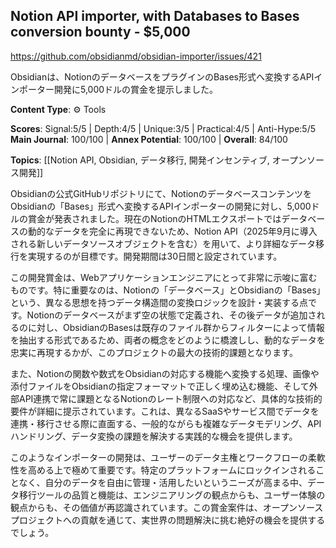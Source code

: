 ## Notion API importer, with Databases to Bases conversion bounty - $5,000

https://github.com/obsidianmd/obsidian-importer/issues/421

Obsidianは、NotionのデータベースをプラグインのBases形式へ変換するAPIインポーター開発に5,000ドルの賞金を提示しました。

**Content Type**: ⚙️ Tools

**Scores**: Signal:5/5 | Depth:4/5 | Unique:3/5 | Practical:4/5 | Anti-Hype:5/5
**Main Journal**: 100/100 | **Annex Potential**: 100/100 | **Overall**: 84/100

**Topics**: [[Notion API, Obsidian, データ移行, 開発インセンティブ, オープンソース開発]]

Obsidianの公式GitHubリポジトリにて、NotionのデータベースコンテンツをObsidianの「Bases」形式へ変換するAPIインポーターの開発に対し、5,000ドルの賞金が発表されました。現在のNotionのHTMLエクスポートではデータベースの動的なデータを完全に再現できないため、Notion API（2025年9月に導入される新しいデータソースオブジェクトを含む）を用いて、より詳細なデータ移行を実現するのが目標です。開発期間は30日間と設定されています。

この開発賞金は、Webアプリケーションエンジニアにとって非常に示唆に富むものです。特に重要なのは、Notionの「データベース」とObsidianの「Bases」という、異なる思想を持つデータ構造間の変換ロジックを設計・実装する点です。Notionのデータベースがまず空の状態で定義され、その後データが追加されるのに対し、ObsidianのBasesは既存のファイル群からフィルターによって情報を抽出する形式であるため、両者の概念をどのように橋渡しし、動的なデータを忠実に再現するかが、このプロジェクトの最大の技術的課題となります。

また、Notionの関数や数式をObsidianの対応する機能へ変換する処理、画像や添付ファイルをObsidianの指定フォーマットで正しく埋め込む機能、そして外部API連携で常に課題となるNotionのレート制限への対応など、具体的な技術的要件が詳細に提示されています。これは、異なるSaaSやサービス間でデータを連携・移行させる際に直面する、一般的ながらも複雑なデータモデリング、APIハンドリング、データ変換の課題を解決する実践的な機会を提供します。

このようなインポーターの開発は、ユーザーのデータ主権とワークフローの柔軟性を高める上で極めて重要です。特定のプラットフォームにロックインされることなく、自分のデータを自由に管理・活用したいというニーズが高まる中、データ移行ツールの品質と機能は、エンジニアリングの観点からも、ユーザー体験の観点からも、その価値が再認識されています。この賞金案件は、オープンソースプロジェクトへの貢献を通じて、実世界の問題解決に挑む絶好の機会を提供するでしょう。